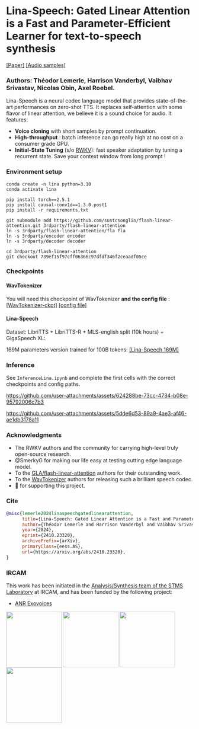 # Lina-Speech: Gated Linear Attention is a Fast and Parameter-Efficient Learner for text-to-speech synthesis
[[Paper]](https://arxiv.org/abs/2410.23320) [[Audio samples]](https://theodorblackbird.github.io/blog/demo_lina/)

### Authors: Théodor Lemerle, Harrison Vanderbyl, Vaibhav Srivastav, Nicolas Obin, Axel Roebel.

Lina-Speech is a neural codec language model that provides state-of-the-art performances on zero-shot TTS. It replaces self-attention with some flavor of linear attention, we believe it is a sound choice for audio.
It features: 
- **Voice cloning** with short samples by prompt continuation.
- **High-throughput** : batch inference can go really high at no cost on a consumer grade GPU.
- **Initial-State Tuning** (s/o [RWKV](https://github.com/BlinkDL/RWKV-LM)): fast speaker adaptation by tuning a recurrent state. Save your context window from long prompt !


### Environment setup
```
conda create -n lina python=3.10
conda activate lina

pip install torch==2.5.1
pip install causal-conv1d==1.3.0.post1
pip install -r requirements.txt

git submodule add https://github.com/sustcsonglin/flash-linear-attention.git 3rdparty/flash-linear-attention
ln -s 3rdparty/flash-linear-attention/fla fla
ln -s 3rdparty/encoder encoder
ln -s 3rdparty/decoder decoder

cd 3rdparty/flash-linear-attention
git checkout 739ef15f97cff06366c97dfdf346f2ceaadf05ce
```
### Checkpoints
#### WavTokenizer
You will need this checkpoint of WavTokenizer **and the config file** : [[WavTokenizer-ckpt]](https://huggingface.co/novateur/WavTokenizer-medium-speech-75token/blob/main/wavtokenizer_medium_speech_320_24k.ckpt) [[config file]](https://huggingface.co/novateur/WavTokenizer-medium-speech-75token/resolve/main/wavtokenizer_mediumdata_frame75_3s_nq1_code4096_dim512_kmeans200_attn.yaml)

#### Lina-Speech
Dataset: LibriTTS + LibriTTS-R + MLS-english split (10k hours) + GigaSpeech XL:

169M parameters version trained for 100B tokens: [[Lina-Speech 169M]](https://huggingface.co/lina-speech/all-models/tree/main/lina_gla_gigaspeech_d1024l12_convblind_shortconv_lr2e-4
)

### Inference
See ```InferenceLina.ipynb``` and complete the first cells with the correct checkpoints and config paths.

https://github.com/user-attachments/assets/624288be-73cc-4734-b08e-95792006c7b3

https://github.com/user-attachments/assets/5dde6d53-89a9-4ae3-af46-ae1db3178a11

### Acknowledgments

- The RWKV authors and the community for carrying high-level truly open-source research.
- @SmerkyG for making our life easy at testing cutting edge language model.
- To the [GLA/flash-linear-attention](https://github.com/sustcsonglin/flash-linear-attention) authors for their outstanding work.
- To the [WavTokenizer](https://github.com/jishengpeng/WavTokenizer) authors for releasing such a brilliant speech codec.
- 🤗 for supporting this project.

### Cite
```bib
@misc{lemerle2024linaspeechgatedlinearattention,
      title={Lina-Speech: Gated Linear Attention is a Fast and Parameter-Efficient Learner for text-to-speech synthesis}, 
      author={Théodor Lemerle and Harrison Vanderbyl and Vaibhav Srivastav and Nicolas Obin and Axel Roebel},
      year={2024},
      eprint={2410.23320},
      archivePrefix={arXiv},
      primaryClass={eess.AS},
      url={https://arxiv.org/abs/2410.23320}, 
}
```
### IRCAM

This work has been initiated in the [Analysis/Synthesis team of the STMS Laboratory](https://www.stms-lab.fr/team/analyse-et-synthese-des-sons/) at IRCAM, and has been funded by the following project:
- [ANR Exovoices](https://anr.fr/Projet-ANR-21-CE23-0040)

<img align="left" width="150"  src="https://github.com/theodorblackbird/lina-speech/assets/1331899/7391b3c2-ec9a-431e-a090-f2ac5f55026b">
<img align="left" width="150"  src="logo_ircam.jpeg">
<img align="left" width="150" src="https://github.com/theodorblackbird/lina-speech/assets/1331899/74cc1ade-be95-4087-9cc1-83af6d7a54be">
<img align="left" width="150" src="https://github.com/theodorblackbird/lina-speech/assets/1331899/fc0ae259-26ae-451b-8893-80471255479d">


